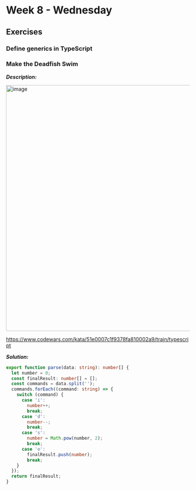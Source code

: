 # Week 8 - Wednesday


## Exercises

### Define generics in TypeScript 



### Make the Deadfish Swim

***Description:***

<img width="672" alt="image" src="https://user-images.githubusercontent.com/86013814/171756769-0974c240-7ae9-46b0-8375-c3edafe9230c.png">

https://www.codewars.com/kata/51e0007c1f9378fa810002a9/train/typescript

***Solution:***

```typescript
export function parse(data: string): number[] {
  let number = 0;
  const finalResult: number[] = [];
  const commands = data.split('');
  commands.forEach((command: string) => {
    switch (command) {
      case 'i':
        number++;
        break;
      case 'd':
        number--;
        break;
      case 's':
        number = Math.pow(number, 2);
        break;
      case 'o':
        finalResult.push(number);
        break;
    }
  });
  return finalResult;
}
```
